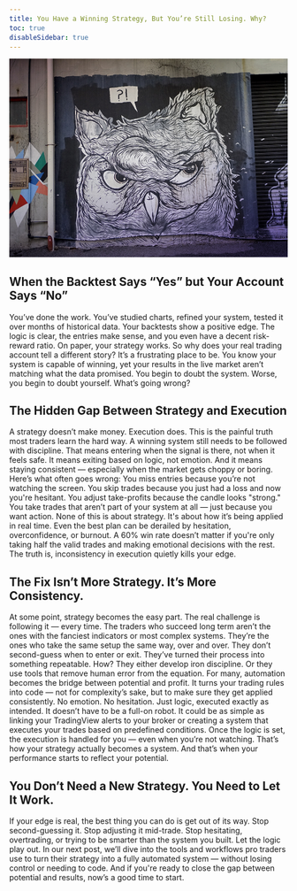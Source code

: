 ```yaml
---
title: You Have a Winning Strategy, But You’re Still Losing. Why?
toc: true
disableSidebar: true
---
```


![landscape](cover.jpg "Photo by nenjo")
      
## When the Backtest Says “Yes” but Your Account Says “No”
You’ve done the work.
You’ve studied charts, refined your system, tested it over months of historical data. Your backtests show a positive edge. The logic is clear, the entries make sense, and you even have a decent risk-reward ratio.
On paper, your strategy works.
So why does your real trading account tell a different story?
It’s a frustrating place to be. You know your system is capable of winning, yet your results in the live market aren’t matching what the data promised. You begin to doubt the system. Worse, you begin to doubt yourself.
What’s going wrong?
## The Hidden Gap Between Strategy and Execution
A strategy doesn’t make money. Execution does.
This is the painful truth most traders learn the hard way. A winning system still needs to be followed with discipline. That means entering when the signal is there, not when it feels safe. It means exiting based on logic, not emotion. And it means staying consistent — especially when the market gets choppy or boring.
Here’s what often goes wrong:
You miss entries because you’re not watching the screen.
You skip trades because you just had a loss and now you're hesitant.
You adjust take-profits because the candle looks "strong."
You take trades that aren’t part of your system at all — just because you want action.
None of this is about strategy. It's about how it’s being applied in real time.
Even the best plan can be derailed by hesitation, overconfidence, or burnout. A 60% win rate doesn’t matter if you're only taking half the valid trades and making emotional decisions with the rest.
The truth is, inconsistency in execution quietly kills your edge.
## The Fix Isn’t More Strategy. It’s More Consistency.
At some point, strategy becomes the easy part. The real challenge is following it — every time.
The traders who succeed long term aren’t the ones with the fanciest indicators or most complex systems. They’re the ones who take the same setup the same way, over and over. They don’t second-guess when to enter or exit. They’ve turned their process into something repeatable.
How?
They either develop iron discipline. Or they use tools that remove human error from the equation.
For many, automation becomes the bridge between potential and profit. It turns your trading rules into code — not for complexity’s sake, but to make sure they get applied consistently. No emotion. No hesitation. Just logic, executed exactly as intended.
It doesn’t have to be a full-on robot. It could be as simple as linking your TradingView alerts to your broker or creating a system that executes your trades based on predefined conditions. Once the logic is set, the execution is handled for you — even when you’re not watching.
That’s how your strategy actually becomes a system. And that’s when your performance starts to reflect your potential.
## You Don’t Need a New Strategy. You Need to Let It Work.
If your edge is real, the best thing you can do is get out of its way.
Stop second-guessing it. Stop adjusting it mid-trade. Stop hesitating, overtrading, or trying to be smarter than the system you built.
Let the logic play out.
In our next post, we’ll dive into the tools and workflows pro traders use to turn their strategy into a fully automated system — without losing control or needing to code.
And if you're ready to close the gap between potential and results, now’s a good time to start.
